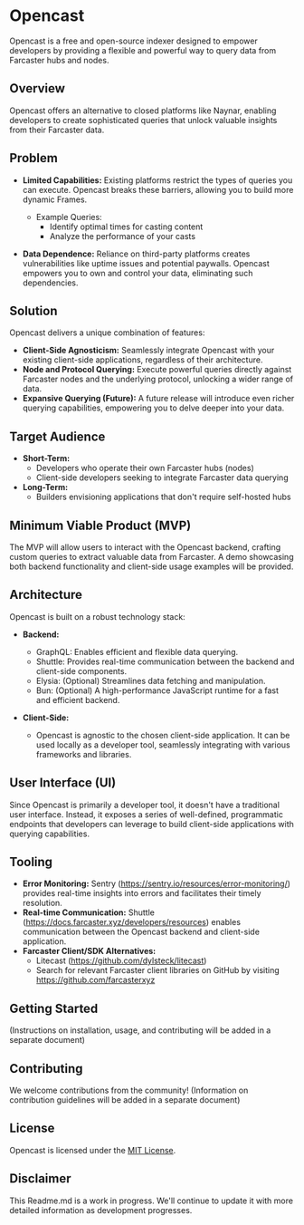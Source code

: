 # Opencast

Opencast is a free and open-source indexer designed to empower developers by providing a flexible and powerful way to query data from Farcaster hubs and nodes.

## Overview

Opencast offers an alternative to closed platforms like Naynar, enabling developers to create sophisticated queries that unlock valuable insights from their Farcaster data. 

## Problem

- **Limited Capabilities:** Existing platforms restrict the types of queries you can execute. Opencast breaks these barriers, allowing you to build more dynamic Frames.
    - Example Queries:
        - Identify optimal times for casting content
        - Analyze the performance of your casts

- **Data Dependence:** Reliance on third-party platforms creates vulnerabilities like uptime issues and potential paywalls. Opencast empowers you to own and control your data, eliminating such dependencies.

## Solution

Opencast delivers a unique combination of features:

- **Client-Side Agnosticism:** Seamlessly integrate Opencast with your existing client-side applications, regardless of their architecture.
- **Node and Protocol Querying:** Execute powerful queries directly against Farcaster nodes and the underlying protocol, unlocking a wider range of data.
- **Expansive Querying (Future):** A future release will introduce even richer querying capabilities, empowering you to delve deeper into your data.

## Target Audience

- **Short-Term:**
    - Developers who operate their own Farcaster hubs (nodes)
    - Client-side developers seeking to integrate Farcaster data querying
- **Long-Term:**
    - Builders envisioning applications that don't require self-hosted hubs

## Minimum Viable Product (MVP)

The MVP will allow users to interact with the Opencast backend, crafting custom queries to extract valuable data from Farcaster. A demo showcasing both backend functionality and client-side usage examples will be provided.

## Architecture

Opencast is built on a robust technology stack:

- **Backend:**
    - GraphQL: Enables efficient and flexible data querying.
    - Shuttle: Provides real-time communication between the backend and client-side components.
    - Elysia: (Optional) Streamlines data fetching and manipulation.
    - Bun: (Optional) A high-performance JavaScript runtime for a fast and efficient backend.

- **Client-Side:**
    - Opencast is agnostic to the chosen client-side application. It can be used locally as a developer tool, seamlessly integrating with various frameworks and libraries.

## User Interface (UI)

Since Opencast is primarily a developer tool, it doesn't have a traditional user interface. Instead, it exposes a series of well-defined, programmatic endpoints that developers can leverage to build client-side applications with querying capabilities.

## Tooling

- **Error Monitoring:** Sentry (https://sentry.io/resources/error-monitoring/) provides real-time insights into errors and facilitates their timely resolution.
- **Real-time Communication:** Shuttle (https://docs.farcaster.xyz/developers/resources) enables communication between the Opencast backend and client-side application.
- **Farcaster Client/SDK Alternatives:**
    - Litecast (https://github.com/dylsteck/litecast)
    - Search for relevant Farcaster client libraries on GitHub by visiting https://github.com/farcasterxyz

## Getting Started

(Instructions on installation, usage, and contributing will be added in a separate document)

## Contributing

We welcome contributions from the community! (Information on contribution guidelines will be added in a separate document)

## License

Opencast is licensed under the [MIT License](https://choosealicense.com/licenses/mit/).

## Disclaimer

This Readme.md is a work in progress. We'll continue to update it with more detailed information as development progresses.
